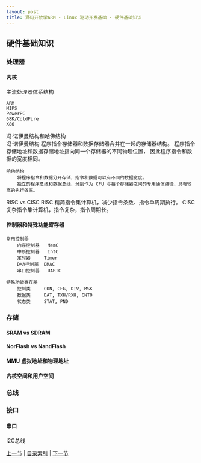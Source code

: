 ```yaml
---
layout: post
title: 源码开放学ARM - Linux 驱动开发基础 - 硬件基础知识
---
```


##  硬件基础知识

### 处理器
#### 内核
主流处理器体系结构

	ARM
	MIPS
	PowerPC
	68K/ColdFire
	X86

冯·诺伊曼结构和哈佛结构	
	冯·诺伊曼结构	
		程序指令存储器和数据存储器合并在一起的存储器结构。
		程序指令存储地址和数据存储地址指向同一个存储器的不同物理位置，
		因此程序指令和数据的宽度相同。
		
	哈佛结构
		将程序指令和数据分开存储，指令和数据可以有不同的数据宽度。
		独立的程序总线和数据总线，分别作为 CPU 与每个存储器之间的专用通信路径，具有较高的执行效率。
			
RISC vs CISC
	RISC
		精简指令集计算机，减少指令条数、指令单周期执行。
	CISC
		复杂指令集计算机，指令复杂，指令周期长。
	
#### 控制器和特殊功能寄存器
	常用控制器
		内存控制器	MemC
		中断控制器	IntC
		定时器		Timer
		DMA控制器	DMAC
		串口控制器	UARTC
		
	特殊功能寄存器
		控制类		CON, CFG, DIV, MSK
		数据类		DAT, TXH/RXH, CNTO
		状态类		STAT, PND
			
### 存储
#### SRAM vs SDRAM
	

#### NorFlash vs NandFlash

#### MMU 虚拟地址和物理地址
	
	
#### 内核空间和用户空间

### 总线
#### 


### 接口
#### 串口 
I2C总线 




[上一节](chp101-1.html)  |  [目录索引](../index.html)  |  [下一节](chp101-3.html)
